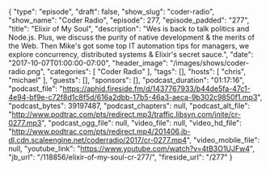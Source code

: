 {
  "type": "episode",
  "draft": false,
  "show_slug": "coder-radio",
  "show_name": "Coder Radio",
  "episode": 277,
  "episode_padded": "277",
  "title": "Elixir of My Soul",
  "description": "Wes is back to talk politics and Node.js. Plus, we discuss the purity of native development & the merits of the Web. Then Mike's got some top IT automation tips for managers, we explore concurrency, distributed systems & Elixir's secret sauce.",
  "date": "2017-10-07T01:00:00-07:00",
  "header_image": "/images/shows/coder-radio.png",
  "categories": [
    "Coder Radio"
  ],
  "tags": [],
  "hosts": [
    "chris",
    "michael"
  ],
  "guests": [],
  "sponsors": [],
  "podcast_duration": "01:17:16",
  "podcast_file": "https://aphid.fireside.fm/d/1437767933/b44de5fa-47c1-4e94-bf9e-c72f8d1c8f5d/616a2dbb-17b5-46a3-aeca-9b302c9850f1.mp3",
  "podcast_bytes": 39197487,
  "podcast_chapters": null,
  "podcast_alt_file": "http://www.podtrac.com/pts/redirect.mp3/traffic.libsyn.com/jnite/cr-0277.mp3",
  "podcast_ogg_file": null,
  "video_file": null,
  "video_hd_file": "http://www.podtrac.com/pts/redirect.mp4/201406.jb-dl.cdn.scaleengine.net/coderradio/2017/cr-0277.mp4",
  "video_mobile_file": null,
  "youtube_link": "https://www.youtube.com/watch?v=4tB3O1UJFw4",
  "jb_url": "/118856/elixir-of-my-soul-cr-277/",
  "fireside_url": "/277"
}

